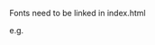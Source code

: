 Fonts need to be linked in index.html

e.g.

<link rel="stylesheet"href="https://fonts.googleapis.com/css?family=Rubik">
<link rel="stylesheet"href="https://fonts.googleapis.com/css?family=Lato">
